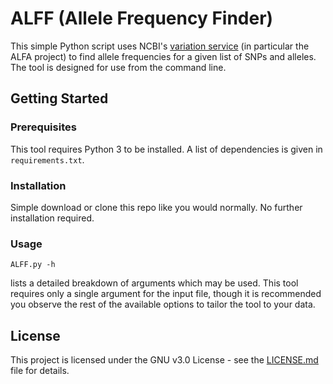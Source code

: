 # ALFF (Allele Frequency Finder)
This simple Python script uses NCBI's [variation service](https://api.ncbi.nlm.nih.gov/variation/v0/) (in particular the ALFA project) to find allele frequencies for a given list of SNPs and alleles. The tool is designed for use from the command line.

## Getting Started

### Prerequisites

This tool requires Python 3 to be installed. A list of dependencies is given in `requirements.txt`.

### Installation
Simple download or clone this repo like you would normally. No further installation required. 

### Usage
```
ALFF.py -h
```
lists a detailed breakdown of arguments which may be used. This tool requires only a single argument for the input file, though it is recommended you observe the rest of the available options to tailor the tool to your data.

## License

This project is licensed under the GNU v3.0 License - see the [LICENSE.md](LICENSE.md) file for details.
